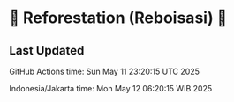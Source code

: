 
# 🌳 Reforestation (Reboisasi) 🌲

## Last Updated

GitHub Actions time: Sun May 11 23:20:15 UTC 2025

Indonesia/Jakarta time: Mon May 12 06:20:15 WIB 2025
